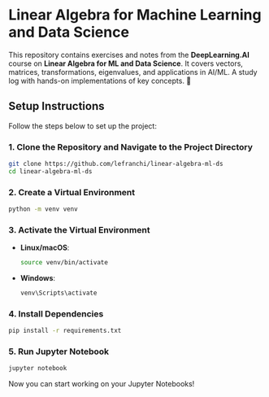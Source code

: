 # Linear Algebra for Machine Learning and Data Science

This repository contains exercises and notes from the **DeepLearning.AI** course on **Linear Algebra for ML and Data Science**. It covers vectors, matrices, transformations, eigenvalues, and applications in AI/ML. A study log with hands-on implementations of key concepts. 🚀

## Setup Instructions

Follow the steps below to set up the project:

### 1. Clone the Repository and Navigate to the Project Directory
```bash
git clone https://github.com/lefranchi/linear-algebra-ml-ds
cd linear-algebra-ml-ds
```

### 2. Create a Virtual Environment
```bash
python -m venv venv
```

### 3. Activate the Virtual Environment
- **Linux/macOS**:
  ```bash
  source venv/bin/activate
  ```
- **Windows**:
  ```bash
  venv\Scripts\activate
  ```

### 4. Install Dependencies
```bash
pip install -r requirements.txt
```

### 5. Run Jupyter Notebook
```bash
jupyter notebook
```

Now you can start working on your Jupyter Notebooks!